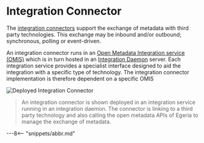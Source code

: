 <!-- SPDX-License-Identifier: CC-BY-4.0 -->
<!-- Copyright Contributors to the ODPi Egeria project 2020. -->

# Integration Connector

The [integration connectors](/egeria-docs/concepts/integration-connector) support the exchange of metadata with third party technologies.  This exchange may be inbound and/or outbound; synchronous, polling or event-driven. 

An integration connector runs in an [Open Metadata Integration service (OMIS)](/egeria-docs/services/omis) which is in turn hosted in an [Integration Daemon](/egeria-docs/concepts/integration-daemon) server.  Each integration service provides a specialist interface designed to aid the integration with a specific type of technology.  The integration connector implementation is therefore dependent on a specific OMIS

![Deployed Integration Connector](/egeria-docs/connectors/integration/integration-connectors.svg)
> An integration connector is shown deployed in an integration service running in an integration daemon.  The connector is linking to a third party technology and also calling the open metadata APIs of Egeria to manage the exchange of metadata.


---8<-- "snippets/abbr.md"
